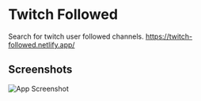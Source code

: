 # Twitch Followed

Search for twitch user followed channels.
https://twitch-followed.netlify.app/

## Screenshots

![App Screenshot](https://i.postimg.cc/wvbY5YLr/image.png)
